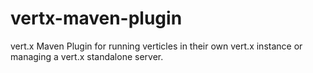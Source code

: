 vertx-maven-plugin
==================

vert.x Maven Plugin for running verticles in their own vert.x instance or managing a vert.x standalone server.
